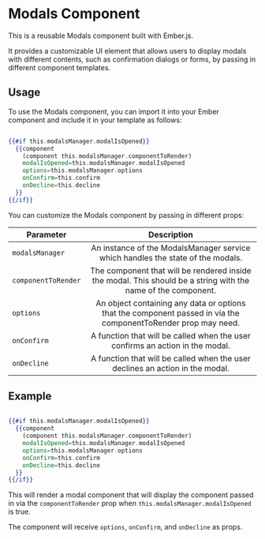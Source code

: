 # Modals Component

This is a reusable Modals component built with Ember.js. 

It provides a customizable UI element that allows users to display modals with different contents, such as confirmation dialogs or forms, by passing in different component templates.

## Usage

To use the Modals component, you can import it into your Ember component and include it in your template as follows:

```hbs

{{#if this.modalsManager.modalIsOpened}}
  {{component
    (component this.modalsManager.componentToRender)
    modalIsOpened=this.modalsManager.modalIsOpened
    options=this.modalsManager.options
    onConfirm=this.confirm
    onDecline=this.decline
  }}
{{/if}}

```

You can customize the Modals component by passing in different props:


| Parameter         |                                                   Description                                                  |
|-------------------|:--------------------------------------------------------------------------------------------------------------:|
| `modalsManager`     |                 An instance of the ModalsManager service which handles the state of the modals.                |
| `componentToRender` |  The component that will be rendered inside the modal. This should be a string with the name of the component. |
| `options `          | An object containing any data or options that the component passed in via the componentToRender prop may need. |
| `onConfirm `        |                  A function that will be called when the user confirms an action in the modal.                 |
| `onDecline`         |                  A function that will be called when the user declines an action in the modal.                 |

## Example

```hbs

{{#if this.modalsManager.modalIsOpened}}
  {{component
    (component this.modalsManager.componentToRender)
    modalIsOpened=this.modalsManager.modalIsOpened
    options=this.modalsManager.options
    onConfirm=this.confirm
    onDecline=this.decline
  }}
{{/if}}


```

This will render a modal component that will display the component passed in via the `componentToRender` prop when `this.modalsManager.modalIsOpened` is true. 

The component will receive `options`, `onConfirm`, and `onDecline` as props.

